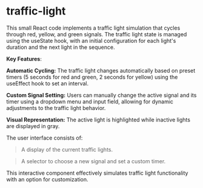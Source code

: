 # traffic-light

This small React code implements a traffic light simulation that cycles through red, yellow, and green signals. The traffic light state is managed using the useState hook, with an initial configuration for each light's duration and the next light in the sequence.

**Key Features**:

**Automatic Cycling:** The traffic light changes automatically based on preset timers (5 seconds for red and green, 2 seconds for yellow) using the useEffect hook to set an interval.

**Custom Signal Setting:** Users can manually change the active signal and its timer using a dropdown menu and input field, allowing for dynamic adjustments to the traffic light behavior.

**Visual Representation:** The active light is highlighted while inactive lights are displayed in gray.

The user interface consists of:

> A display of the current traffic lights.

> A selector to choose a new signal and set a custom timer.

This interactive component effectively simulates traffic light functionality with an option for customization.

